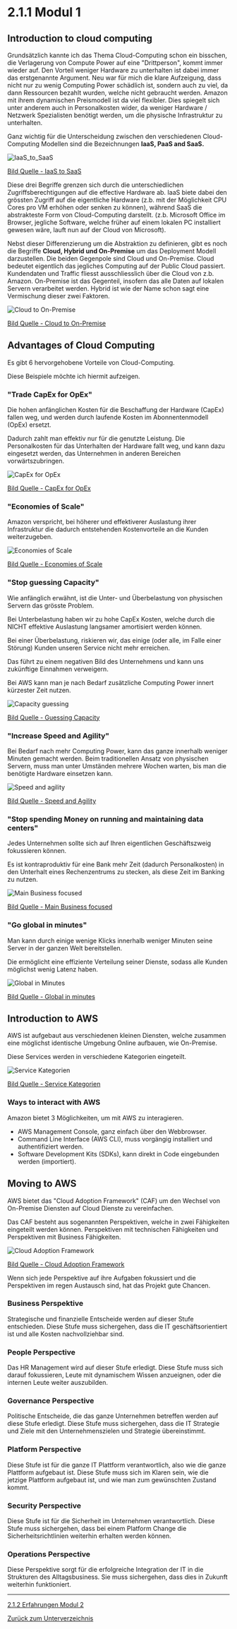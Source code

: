 # 2.1.1 Modul 1

## Introduction to cloud computing

Grundsätzlich kannte ich das Thema Cloud-Computing schon ein bisschen, die Verlagerung von Compute Power auf eine "Drittperson", kommt immer wieder auf.
Den Vorteil weniger Hardware zu unterhalten ist dabei immer das erstgenannte Argument. Neu war für mich die klare Aufzeigung, dass nicht nur zu wenig Computing Power schädlich ist, sondern auch zu viel, da dann Ressourcen bezahlt wurden, welche nicht gebraucht werden.
Amazon mit ihrem dynamischen Preismodell ist da viel flexibler. Dies spiegelt sich unter anderem auch in Personalkosten wider, da weniger Hardware / Netzwerk Spezialisten benötigt werden, um die physische Infrastruktur zu unterhalten.

Ganz wichtig für die Unterscheidung zwischen den verschiedenen Cloud-Computing Modellen sind die Bezeichnungen **IaaS, PaaS and SaaS.**

![IaaS_to_SaaS](../../Ressourcen/Bilder/cloud_computing_concepts/iaas_to_saas.jpg)

[Bild Quelle - IaaS to SaaS](../../Anhang/quellen.md#iaas-to-saas)

Diese drei Begriffe grenzen sich durch die unterschiedlichen Zugriffsberechtigungen auf die effective Hardware ab.
IaaS biete dabei den grössten Zugriff auf die eigentliche Hardware (z.b. mit der Möglichkeit CPU Cores pro VM erhöhen oder senken zu können), während SaaS die abstrakteste Form von Cloud-Computing darstellt. (z.b. Microsoft Office im Browser, jegliche Software, welche früher auf einem lokalen PC installiert gewesen wäre, lauft nun auf der Cloud von Microsoft).

Nebst dieser Differenzierung um die Abstraktion zu definieren, gibt es noch die Begriffe **Cloud, Hybrid und On-Premise** um das Deployment Modell darzustellen.
Die beiden Gegenpole sind Cloud und On-Premise. Cloud bedeutet eigentlich das jegliches Computing auf der Public Cloud passiert. Kundendaten und Traffic fliesst ausschliesslich über die Cloud von z.b. Amazon. On-Premise ist das Gegenteil, insofern das alle Daten auf lokalen Servern verarbeitet werden.
Hybrid ist wie der Name schon sagt eine Vermischung dieser zwei Faktoren.

![Cloud to On-Premise](../../Ressourcen/Bilder/cloud_computing_concepts/cloud_to_on_premise.jpg)

[Bild Quelle - Cloud to On-Premise](../../Anhang/quellen.md#cloud-to-on-premise)

## Advantages of Cloud Computing

Es gibt 6 hervorgehobene Vorteile von Cloud-Computing.

Diese Beispiele möchte ich hiermit aufzeigen.

### "Trade CapEx for OpEx"

Die hohen anfänglichen Kosten für die Beschaffung der Hardware (CapEx) fallen weg, und werden durch laufende Kosten im Abonnentenmodell (OpEx) ersetzt.

Dadurch zahlt man effektiv nur für die genutzte Leistung. Die Personalkosten für das Unterhalten der Hardware fallt weg, und kann dazu eingesetzt werden, das Unternehmen in anderen Bereichen vorwärtszubringen.

![CapEx for OpEx](../../Ressourcen/Bilder/AWS_Bilder/advanteges_of_cloud_computing/trade_capex_for_opex.jpg)

[Bild Quelle - CapEx for OpEx](../../Anhang/quellen.md#capex-to-opex)

### "Economies of Scale"

Amazon verspricht, bei höherer und effektiverer Auslastung ihrer Infrastruktur die dadurch entstehenden Kostenvorteile an die Kunden weiterzugeben.

![Economies of Scale](../../Ressourcen/Bilder/AWS_Bilder/advanteges_of_cloud_computing/economies_of_scale.jpg)

[Bild Quelle - Economies of Scale](../../Anhang/quellen.md#economies-of-scale)

### "Stop guessing Capacity"

Wie anfänglich erwähnt, ist die Unter- und Überbelastung von physischen Servern das grösste Problem.

Bei Unterbelastung haben wir zu hohe CapEx Kosten, welche durch die NICHT effektive Auslastung langsamer amortisiert werden können.

Bei einer Überbelastung, riskieren wir, das einige (oder alle, im Falle einer Störung) Kunden unseren Service nicht mehr erreichen.

Das führt zu einem negativen Bild des Unternehmens und kann uns zukünftige Einnahmen verweigern.

Bei AWS kann man je nach Bedarf zusätzliche Computing Power innert kürzester Zeit nutzen.

![Capacity guessing](../../Ressourcen/Bilder/AWS_Bilder/advanteges_of_cloud_computing/capacity_guessing.jpg)

[Bild Quelle - Guessing Capacity](../../Anhang/quellen.md#guessing-capacity)

### "Increase Speed and Agility"

Bei Bedarf nach mehr Computing Power, kann das ganze innerhalb weniger Minuten gemacht werden. Beim traditionellen Ansatz von physischen Servern, muss man unter Umständen mehrere Wochen warten, bis man die benötigte Hardware einsetzen kann.

![Speed and agility](../../Ressourcen/Bilder/AWS_Bilder/advanteges_of_cloud_computing/speed_and_agility.jpg)

[Bild Quelle - Speed and Agility](../../Anhang/quellen.md#speed-and-agility)

### "Stop spending Money on running and maintaining data centers"

Jedes Unternehmen sollte sich auf Ihren eigentlichen Geschäftszweig fokussieren können.

Es ist kontraproduktiv für eine Bank mehr Zeit (dadurch Personalkosten) in den Unterhalt eines Rechenzentrums zu stecken, als diese Zeit im Banking zu nutzen.

![Main Business focused](../../Ressourcen/Bilder/AWS_Bilder/advanteges_of_cloud_computing/main_business_focused.jpg)

[Bild Quelle - Main Business focused](../../Anhang/quellen.md#main-business-focused)

### "Go global in minutes"

Man kann durch einige wenige Klicks innerhalb weniger Minuten seine Server in der ganzen Welt bereitstellen.

Die ermöglicht eine effiziente Verteilung seiner Dienste, sodass alle Kunden möglichst wenig Latenz haben.

![Global in Minutes](../../Ressourcen/Bilder/AWS_Bilder/advanteges_of_cloud_computing/global_in_minutes.jpg)

[Bild Quelle - Global in minutes](../../Anhang/quellen.md#global-in-minutes)

## Introduction to AWS

AWS ist aufgebaut aus verschiedenen kleinen Diensten, welche zusammen eine möglichst identische Umgebung Online aufbauen, wie On-Premise.

Diese Services werden in verschiedene Kategorien eingeteilt.

![Service Kategorien](../../Ressourcen/Bilder/AWS_Bilder/introduction_to_aws/service_categories.jpg)

[Bild Quelle - Service Kategorien](../../Anhang/quellen.md#service-kategorien)

### Ways to interact with AWS

Amazon bietet 3 Möglichkeiten, um mit AWS zu interagieren.

* AWS Management Console, ganz einfach über den Webbrowser.
* Command Line Interface (AWS CLI), muss vorgängig installiert und authentifiziert werden.
* Software Development Kits (SDKs), kann direkt in Code eingebunden werden (importiert).

## Moving to AWS

AWS bietet das "Cloud Adoption Framework" (CAF) um den Wechsel von On-Premise Diensten auf Cloud Dienste zu vereinfachen.

Das CAF besteht aus sogenannten Perspektiven, welche in zwei Fähigkeiten eingeteilt werden können. Perspektiven mit technischen Fähigkeiten und Perspektiven mit Business Fähigkeiten.

![Cloud Adoption Framework](../../Ressourcen/Bilder/AWS_Bilder/moving_to_aws/cloud_adoption_framework.jpg)

[Bild Quelle - Cloud Adoption Framework](../../Anhang/quellen.md#cloud-adoption-framework)

Wenn sich jede Perspektive auf ihre Aufgaben fokussiert und die Perspektiven im regen Austausch sind, hat das Projekt gute Chancen.

### Business Perspektive

Strategische und finanzielle Entscheide werden auf dieser Stufe entschieden. Diese Stufe muss sichergehen, dass die IT geschäftsorientiert ist und alle Kosten nachvollziehbar sind.

### People Perspective

Das HR Management wird auf dieser Stufe erledigt. Diese Stufe muss sich darauf fokussieren, Leute mit dynamischem Wissen anzueignen, oder die internen Leute weiter auszubilden.

### Governance Perspective

Politische Entscheide, die das ganze Unternehmen betreffen werden auf diese Stufe erledigt. Diese Stufe muss sichergehen, dass die IT Strategie und Ziele mit den Unternehmenszielen und Strategie übereinstimmt.

### Platform Perspective

Diese Stufe ist für die ganze IT Plattform verantwortlich, also wie die ganze Plattform aufgebaut ist. Diese Stufe muss sich im Klaren sein, wie die jetzige Plattform aufgebaut ist, und wie man zum gewünschten Zustand kommt.

### Security Perspective

Diese Stufe ist für die Sicherheit im Unternehmen verantwortlich. Diese Stufe muss sichergehen, dass bei einem Platform Change die Sicherheitsrichtlinien weiterhin erhalten werden können.

### Operations Perspective

Diese Perspektive sorgt für die erfolgreiche Integration der IT in die Strukturen des Alltagsbusiness. Sie muss sichergehen, dass dies in Zukunft weiterhin funktioniert.

-----

[2.1.2 Erfahrungen Modul 2](./modul2.md)

[Zurück zum Unterverzeichnis](../README.md)
